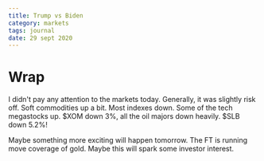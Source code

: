 ```yaml
---
title: Trump vs Biden
category: markets
tags: journal
date: 29 sept 2020
---
```


# Wrap

I didn't pay any attention to the markets today.
Generally, it was slightly risk off.
Soft commodities up a bit.
Most indexes down. Some of the tech megastocks up.
$XOM down 3%, all the oil majors down heavily.
$SLB down 5.2%!

Maybe something more exciting will happen tomorrow.
The FT is running move coverage of gold. Maybe this will spark some investor interest.

